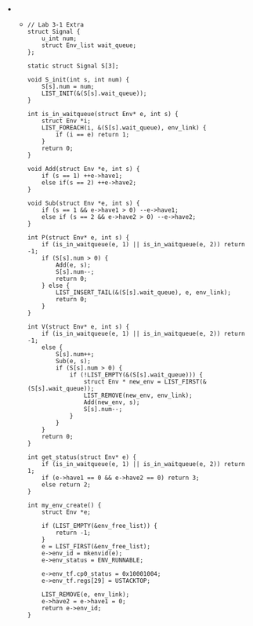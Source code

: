 * * ```
    // Lab 3-1 Extra
    struct Signal {
        u_int num;
        struct Env_list wait_queue;
    };
    
    static struct Signal S[3];
    
    void S_init(int s, int num) {
        S[s].num = num;
        LIST_INIT(&(S[s].wait_queue));
    }
    
    int is_in_waitqueue(struct Env* e, int s) {
        struct Env *i; 
        LIST_FOREACH(i, &(S[s].wait_queue), env_link) {
            if (i == e) return 1;
        }   
        return 0;
    }
    
    void Add(struct Env *e, int s) {
        if (s == 1) ++e->have1;
        else if(s == 2) ++e->have2;
    }
    
    void Sub(struct Env *e, int s) {
        if (s == 1 && e->have1 > 0) --e->have1;
        else if (s == 2 && e->have2 > 0) --e->have2;
    }
    
    int P(struct Env* e, int s) {    
        if (is_in_waitqueue(e, 1) || is_in_waitqueue(e, 2)) return -1;
        if (S[s].num > 0) {
            Add(e, s);
            S[s].num--;
            return 0;
        } else {
            LIST_INSERT_TAIL(&(S[s].wait_queue), e, env_link);
            return 0;
        }
    }
    
    int V(struct Env* e, int s) {
        if (is_in_waitqueue(e, 1) || is_in_waitqueue(e, 2)) return -1;
        else {
            S[s].num++;
            Sub(e, s);
            if (S[s].num > 0) {
                if (!LIST_EMPTY(&(S[s].wait_queue))) {
                    struct Env * new_env = LIST_FIRST(&(S[s].wait_queue));
                    LIST_REMOVE(new_env, env_link);
                    Add(new_env, s);
                    S[s].num--;
                }
            }
        }
        return 0;
    }
    
    int get_status(struct Env* e) {
        if (is_in_waitqueue(e, 1) || is_in_waitqueue(e, 2)) return 1;
        if (e->have1 == 0 && e->have2 == 0) return 3;
        else return 2;
    }
    
    int my_env_create() {
        struct Env *e;
    
        if (LIST_EMPTY(&env_free_list)) {
            return -1;
        }
        e = LIST_FIRST(&env_free_list);
        e->env_id = mkenvid(e);
        e->env_status = ENV_RUNNABLE;
        
        e->env_tf.cp0_status = 0x10001004;
        e->env_tf.regs[29] = USTACKTOP;
    
        LIST_REMOVE(e, env_link);
        e->have2 = e->have1 = 0;
        return e->env_id;
    }
    ```

    